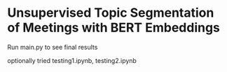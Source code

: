 # Unsupervised Topic Segmentation of Meetings with BERT Embeddings

Run main.py to see final results

optionally tried testing1.ipynb, testing2.ipynb
